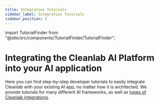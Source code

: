 ```yaml
---
title: Integration Tutorials
sidebar_label: Integration Tutorials
sidebar_position: 5
---
```


import TutorialFinder from "@site/src/components/TutorialFinder/TutorialFinder";

# Integrating the Cleanlab AI Platform into your AI application

Here you can find step-by-step developer tutorials to easily integrate Cleanlab with your existing AI app, no matter how it is architected.
We provide tutorials for many different AI frameworks, as well as [types of Cleanlab integrations](/codex/concepts/integrations/).

<div className="cl-design-system flex flex-col min-h-[calc(100vh-140px)] justify-between">
<div className="flex flex-col gap-13">
<TutorialFinder decisionTree={
    {
        "questions": {
            "rag": {
                "title": "Select your AI framework",
                "placeholder": "AI framework"
            },
            "integration": {
                "title": "Select an integration style",
                "description": "These are the recommended [ways to integrate](/codex/concepts/integrations) Cleanlab for your current AI system",
                "placeholder": "Integration style"
            }
        },
        "tree": {
            "question": "rag",
            "options": [
                {
                    "value": "Custom AI",
                    "next": {
                        "question": "integration",
                        "options": [
                            {
                                "value": "Cleanlab with your custom AI architecture",
                                "contents": "[Guide: Cleanlab with any custom AI architecture](/codex/tutorials/other_rag_frameworks/validator/)"
                            },
                        ]
                    }
                },
                {
                    "value": "Azure AI",
                    "next": {
                        "question": "integration",
                        "options": [
                            {
                                "value": "Cleanlab with Azure AI",
                                "contents": "[Guide: Cleanlab with Azure AI](/codex/tutorials/azure/Azure_Guardrails_CodexAsBackup/)"
                            },
                        ]
                    }
                },
                {
                    "value": "AWS Knowledge Bases",
                    "next": {
                        "question": "integration",
                        "options": [
                            {
                                "value": "Cleanlab with AWS Knowledge Bases",
                                "contents": "[Guide: Cleanlab with AWS Knowledge Bases](/codex/tutorials/aws/AWSBedrock_CodexAsBackup/)"
                            },
                        ]
                    }
                },
                {
                    "value": "OpenAI Assistants",
                    "next": {
                        "question": "integration",
                        "options": [
                            {
                                "value": "Cleanlab with OpenAI Assistants",
                                "contents": "[Guide: Cleanlab with OpenAI Assistants](/codex/tutorials/openai/OpenAIAssistants_CodexAsBackup/)"
                            },
                        ]
                    }
                }
            ]
        }
    }
} />
</div>
</div>
